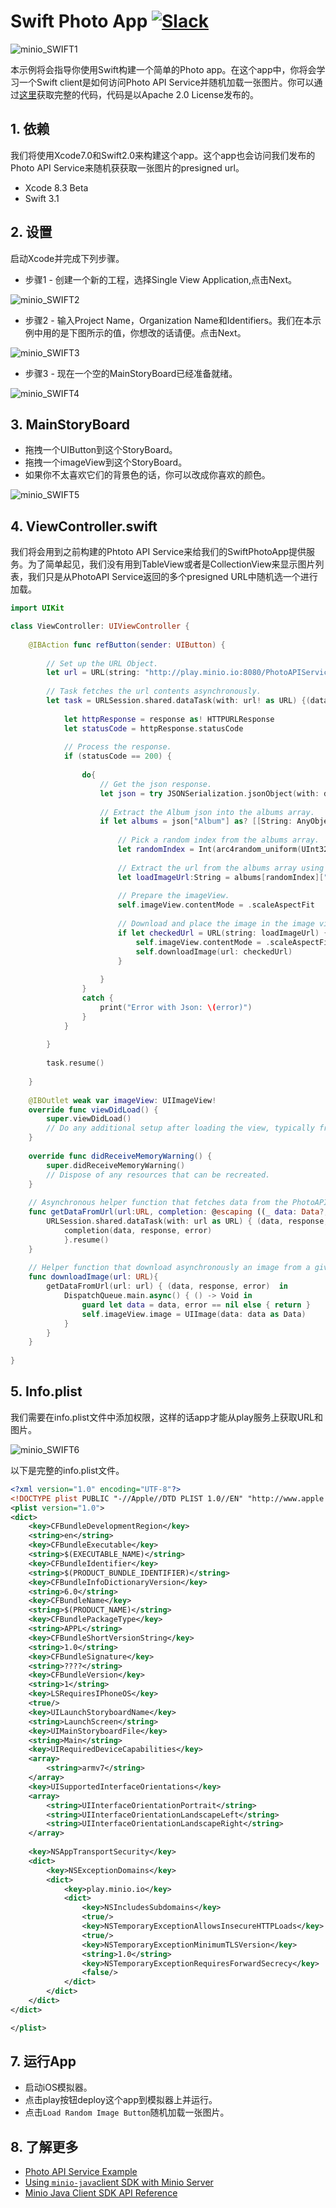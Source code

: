 # Swift Photo App [![Slack](https://slack.minio.io/slack?type=svg)](https://slack.minio.io)

![minio_SWIFT1](https://github.com/minio/swift-photo-app/blob/master/docs/screenshots/minio-SWIFT1.jpg?raw=true)

本示例将会指导你使用Swift构建一个简单的Photo app。在这个app中，你将会学习一个Swift client是如何访问Photo API Service并随机加载一张图片。你可以通过[这里](https://github.com/minio/swift-photo-app)获取完整的代码，代码是以Apache 2.0 License发布的。

##  1. 依赖

我们将使用Xcode7.0和Swift2.0来构建这个app。这个app也会访问我们发布的Photo API Service来随机获获取一张图片的presigned url。

* Xcode 8.3 Beta
* Swift 3.1

## 2. 设置  

启动Xcode并完成下列步骤。

 * 步骤1 - 创建一个新的工程，选择Single View Application,点击Next。 


![minio_SWIFT2](https://github.com/minio/swift-photo-app/blob/master/docs/screenshots/projectTemplate1.01.png?raw=true)


 * 步骤2 - 输入Project Name，Organization Name和Identifiers。我们在本示例中用的是下图所示的值，你想改的话请便。点击Next。 

![minio_SWIFT3](https://github.com/minio/swift-photo-app/blob/master/docs/screenshots/minio-SWIFT3.jpg?raw=true)


 * 步骤3 - 现在一个空的MainStoryBoard已经准备就绪。

![minio_SWIFT4](https://github.com/minio/swift-photo-app/blob/master/docs/screenshots/storyBoard1.01.png?raw=true)


## 3. MainStoryBoard  
 
 * 拖拽一个UIButton到这个StoryBoard。
 * 拖拽一个imageView到这个StoryBoard。
 * 如果你不太喜欢它们的背景色的话，你可以改成你喜欢的颜色。

![minio_SWIFT5](https://github.com/minio/swift-photo-app/blob/master/docs/screenshots/minio-SWIFT5.jpg?raw=true)

 
## 4. ViewController.swift 

我们将会用到之前构建的Phtoto API Service来给我们的SwiftPhotoApp提供服务。为了简单起见，我们没有用到TableView或者是CollectionView来显示图片列表，我们只是从PhotoAPI Service返回的多个presigned URL中随机选一个进行加载。

```swift
import UIKit

class ViewController: UIViewController {
    
    @IBAction func refButton(sender: UIButton) {
        
        // Set up the URL Object.
        let url = URL(string: "http://play.minio.io:8080/PhotoAPIService-0.0.1-SNAPSHOT/minio/photoservice/list")
        
        // Task fetches the url contents asynchronously.
        let task = URLSession.shared.dataTask(with: url! as URL) {(data, response, error) in
            
            let httpResponse = response as! HTTPURLResponse
            let statusCode = httpResponse.statusCode
            
            // Process the response.
            if (statusCode == 200) {
                
                do{
                    // Get the json response.
                    let json = try JSONSerialization.jsonObject(with: data!, options:.allowFragments) as! [String:AnyObject]
                    
                    // Extract the Album json into the albums array.
                    if let albums = json["Album"] as? [[String: AnyObject]]{
                        
                        // Pick a random index from the albums array.
                        let randomIndex = Int(arc4random_uniform(UInt32(albums.count)))
                        
                        // Extract the url from the albums array using this random index we generated.
                        let loadImageUrl:String = albums[randomIndex]["url"]  as! String
                        
                        // Prepare the imageView.
                        self.imageView.contentMode = .scaleAspectFit
                        
                        // Download and place the image in the image view with a helper function.
                        if let checkedUrl = URL(string: loadImageUrl) {
                            self.imageView.contentMode = .scaleAspectFit
                            self.downloadImage(url: checkedUrl)
                        }
                        
                    }
                }
                catch {
                    print("Error with Json: \(error)")
                }
            }
            
        }
        
        task.resume()
        
    }
    
    @IBOutlet weak var imageView: UIImageView!
    override func viewDidLoad() {
        super.viewDidLoad()
        // Do any additional setup after loading the view, typically from a nib.
    }
    
    override func didReceiveMemoryWarning() {
        super.didReceiveMemoryWarning()
        // Dispose of any resources that can be recreated.
    }
    
    // Asynchronous helper function that fetches data from the PhotoAPIService.
    func getDataFromUrl(url:URL, completion: @escaping ((_ data: Data?, _ response: URLResponse?, _ error: Error? ) -> Void)) {
        URLSession.shared.dataTask(with: url as URL) { (data, response, error) in
            completion(data, response, error)
            }.resume()
    }
    
    // Helper function that download asynchronously an image from a given url.
    func downloadImage(url: URL){
        getDataFromUrl(url: url) { (data, response, error)  in
            DispatchQueue.main.async() { () -> Void in
                guard let data = data, error == nil else { return }
                self.imageView.image = UIImage(data: data as Data)
            }
        }
    }
    
}

```

## 5. Info.plist

我们需要在info.plist文件中添加权限，这样的话app才能从play服务上获取URL和图片。

![minio_SWIFT6](https://github.com/minio/swift-photo-app/blob/master/docs/screenshots/infoplst1.01.png?raw=true)

以下是完整的info.plist文件。

```xml
<?xml version="1.0" encoding="UTF-8"?>
<!DOCTYPE plist PUBLIC "-//Apple//DTD PLIST 1.0//EN" "http://www.apple.com/DTDs/PropertyList-1.0.dtd">
<plist version="1.0">
<dict>
	<key>CFBundleDevelopmentRegion</key>
	<string>en</string>
	<key>CFBundleExecutable</key>
	<string>$(EXECUTABLE_NAME)</string>
	<key>CFBundleIdentifier</key>
	<string>$(PRODUCT_BUNDLE_IDENTIFIER)</string>
	<key>CFBundleInfoDictionaryVersion</key>
	<string>6.0</string>
	<key>CFBundleName</key>
	<string>$(PRODUCT_NAME)</string>
	<key>CFBundlePackageType</key>
	<string>APPL</string>
	<key>CFBundleShortVersionString</key>
	<string>1.0</string>
	<key>CFBundleSignature</key>
	<string>????</string>
	<key>CFBundleVersion</key>
	<string>1</string>
	<key>LSRequiresIPhoneOS</key>
	<true/>
	<key>UILaunchStoryboardName</key>
	<string>LaunchScreen</string>
	<key>UIMainStoryboardFile</key>
	<string>Main</string>
	<key>UIRequiredDeviceCapabilities</key>
	<array>
		<string>armv7</string>
	</array>
	<key>UISupportedInterfaceOrientations</key>
	<array>
		<string>UIInterfaceOrientationPortrait</string>
		<string>UIInterfaceOrientationLandscapeLeft</string>
		<string>UIInterfaceOrientationLandscapeRight</string>
	</array>
    
    <key>NSAppTransportSecurity</key>
    <dict>
        <key>NSExceptionDomains</key>
        <dict>
            <key>play.minio.io</key>
            <dict>
                <key>NSIncludesSubdomains</key>
                <true/>
                <key>NSTemporaryExceptionAllowsInsecureHTTPLoads</key>
                <true/>
                <key>NSTemporaryExceptionMinimumTLSVersion</key>
                <string>1.0</string>
                <key>NSTemporaryExceptionRequiresForwardSecrecy</key>
                <false/>
            </dict>
        </dict>
    </dict>
</dict>

</plist>
```

## 7. 运行App

* 启动iOS模拟器。 
* 点击play按钮deploy这个app到模拟器上并运行。 
* 点击`Load Random Image Button`随机加载一张图片。

## 8. 了解更多

- [Photo API Service Example](https://docs.minio.io/docs/java-photo-api-service)
- [Using `minio-java`client SDK with Minio Server](https://docs.minio.io/docs/java-client-quickstart-guide) 
- [Minio Java Client SDK API Reference](https://docs.minio.io/docs/java-client-api-reference)
